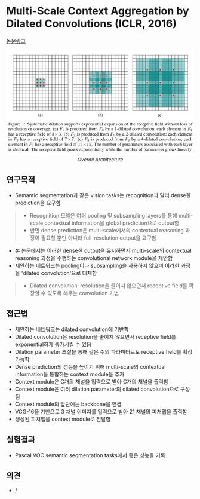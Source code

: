 # Multi-Scale Context Aggregation by Dilated Convolutions (ICLR, 2016)

[논문링크](https://arxiv.org/abs/1511.07122)

<p align="center">
    <img width="600" alt='fig1' src="../img/yu2015multi.png?raw=true"></br>
    <em><font size=2>Overall Architecture</font></em>
</p>

## 연구목적
- Semantic segmentation과 같은 vision tasks는 recognition과 달리 dense한 prediction을 요구함
> - Recognition 모델은 여러 pooling 및 subsampling layers를 통해 multi-scale contextual information을 global prediction으로 output함
> - 반면 dense prediction은 multi-scale에서의 contextual reasoning 과정이 필요할 뿐만 아니라 full-resolution output을 요구함
- 본 논문에서는 이러한 dense한 output을 유지하면서 multi-scale의 contextual reasoning 과정을 수행하는 convolutional network module을 제안함
- 제안하는 네트워크는 pooling이나 subsampling을 사용하지 않으며 이러한 과정을 'dilated convolution'으로 대체함
> - Dilated convolution: resolution을 줄이지 않으면서 receptive field를 확장할 수 있도록 해주는 convolution 기법

## 접근법
- 제안하는 네트워크는 dilated convolution에 기반함
- Dilated convolution은 resolution을 줄이지 않으면서 receptive field를 exponential하게 증가시킬 수 있음
- Dilation parameter 조절을 통해 같은 수의 파라미터로도 receptive field를 확장 가능함
- Dense prediction의 성능을 높이기 위해 multi-scale의 contextual information을 통합하는 context module을 추가
- Context module은 C개의 채널을 입력으로 받아 C개의 채널을 출력함
- Context module은 여러 dilation parameter의 dilated convolution으로 구성됨
- Context module의 앞단에는 backbone을 연결
- VGG-16을 기반으로 3 채널 이미지를 입력으로 받아 21 채널의 피처맵을 출력함
- 생성된 피처맵을 context module로 전달함

## 실험결과
- Pascal VOC semantic segmentation tasks에서 좋은 성능을 기록

## 의견
- /